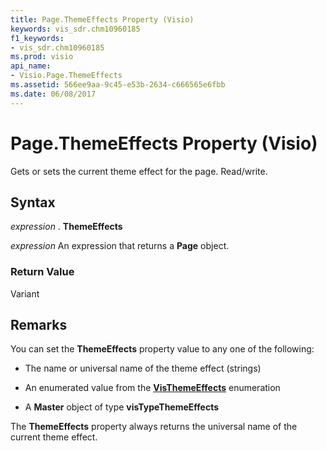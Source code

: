 ```yaml
---
title: Page.ThemeEffects Property (Visio)
keywords: vis_sdr.chm10960185
f1_keywords:
- vis_sdr.chm10960185
ms.prod: visio
api_name:
- Visio.Page.ThemeEffects
ms.assetid: 566ee9aa-9c45-e53b-2634-c666565e6fbb
ms.date: 06/08/2017
---
```



# Page.ThemeEffects Property (Visio)

Gets or sets the current theme effect for the page. Read/write.


## Syntax

 _expression_ . **ThemeEffects**

 _expression_ An expression that returns a **Page** object.


### Return Value

Variant


## Remarks

You can set the **ThemeEffects** property value to any one of the following:




- The name or universal name of the theme effect (strings)
    
- An enumerated value from the **[VisThemeEffects](visthemeeffects-enumeration-visio.md)** enumeration
    
- A **Master** object of type **visTypeThemeEffects**
    


The **ThemeEffects** property always returns the universal name of the current theme effect.


